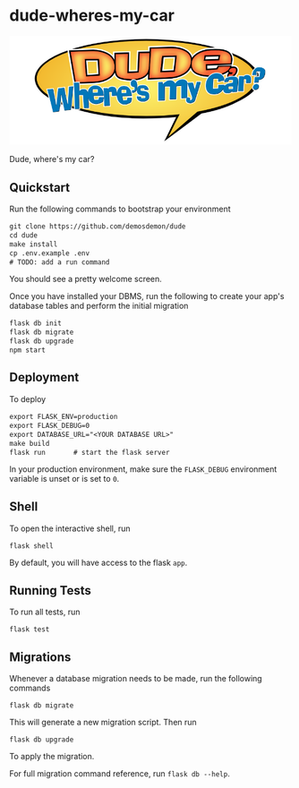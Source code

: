 # dude-wheres-my-car

![Dude, Where's My Car?][logo]

Dude, where's my car?

## Quickstart

Run the following commands to bootstrap your environment

    git clone https://github.com/demosdemon/dude
    cd dude
    make install
    cp .env.example .env
    # TODO: add a run command

You should see a pretty welcome screen.

Once you have installed your DBMS, run the following to create your app's database tables and perform the initial migration

    flask db init
    flask db migrate
    flask db upgrade
    npm start

## Deployment

To deploy

    export FLASK_ENV=production
    export FLASK_DEBUG=0
    export DATABASE_URL="<YOUR DATABASE URL>"
    make build
    flask run       # start the flask server

In your production environment, make sure the ``FLASK_DEBUG`` environment variable is unset or is set to ``0``.

## Shell

To open the interactive shell, run

    flask shell

By default, you will have access to the flask `app`.

## Running Tests

To run all tests, run

    flask test

## Migrations

Whenever a database migration needs to be made, run the following commands

    flask db migrate

This will generate a new migration script. Then run

    flask db upgrade

To apply the migration.

For full migration command reference, run `flask db --help`.

[logo]: assets/img/dude-wheres-my-car.png "Dude, Where's My Car?"
